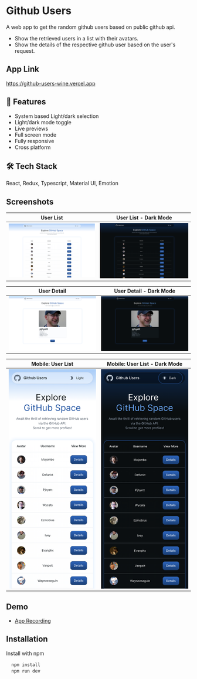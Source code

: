 
# Github Users

A web app to get the random github users based on public github api.

- Show the retrieved users in a list with their avatars.
- Show the details of the respective github user based on the user's request.

## App Link

https://github-users-wine.vercel.app

## 🧩 Features

- System based Light/dark selection
- Light/dark mode toggle
- Live previews
- Full screen mode
- Fully responsive
- Cross platform

## 🛠 Tech Stack

React, Redux, Typescript, Material UI, Emotion

## Screenshots

User List | User List - Dark Mode
--- | ---
![App Screenshot](https://raw.githubusercontent.com/SanthoshDhandapani/GithubUsers/main/demo/screenshots/user_list.png) | ![App Screenshot](https://raw.githubusercontent.com/SanthoshDhandapani/GithubUsers/main/demo/screenshots/user_list_dark.png)

User Detail | User Detail - Dark Mode
--- | ---
![App Screenshot](https://raw.githubusercontent.com/SanthoshDhandapani/GithubUsers/main/demo/screenshots/user_detail.png) | ![App Screenshot](https://raw.githubusercontent.com/SanthoshDhandapani/GithubUsers/main/demo/screenshots/user_detail_dark.png)

Mobile: User List | Mobile: User List - Dark Mode
--- | ---
![App Screenshot](https://raw.githubusercontent.com/SanthoshDhandapani/GithubUsers/main/demo/screenshots/user_list_mobile.png) | ![App Screenshot](https://raw.githubusercontent.com/SanthoshDhandapani/GithubUsers/main/demo/screenshots/user_list_mobile_dark.png)


## Demo

 - [App Recording](https://raw.githubusercontent.com/SanthoshDhandapani/GithubUsers/main/demo/app_demo_recording.mp4)

## Installation

Install with npm

```bash
  npm install
  npm run dev
```

